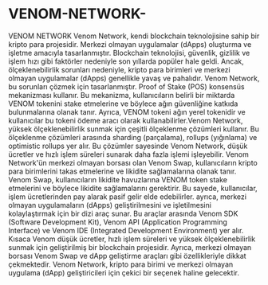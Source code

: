 # VENOM-NETWORK-
VENOM NETWORK
Venom Network, kendi blockchain teknolojisine sahip bir kripto para projesidir. Merkezi olmayan uygulamalar (dApps) oluşturma ve işletme amacıyla tasarlanmıştır. Blockchain teknolojisi, güvenlik, gizlilik ve işlem hızı gibi faktörler nedeniyle son yıllarda popüler hale geldi. Ancak, ölçeklenebilirlik sorunları nedeniyle, kripto para birimleri ve merkezi olmayan uygulamalar (dApps) genellikle yavaş ve pahalıdır. Venom Network, bu sorunları çözmek için tasarlanmıştır.
Proof of Stake (POS) konsensüs mekanizması kullanır. Bu mekanizma, kullanıcıların belirli bir miktarda VENOM tokenini stake etmelerine ve böylece ağın güvenliğine katkıda bulunmalarına olanak tanır. Ayrıca, VENOM tokeni ağın yerel tokenidir ve kullanıcılar bu tokeni ödeme aracı olarak kullanabilirler.Venom Network, yüksek ölçeklenebilirlik sunmak için çeşitli ölçeklenme çözümleri kullanır. Bu ölçeklenme çözümleri arasında sharding (parçalama), rollups (yığınlama) ve optimistic rollups yer alır. Bu çözümler sayesinde Venom Network, düşük ücretler ve hızlı işlem süreleri sunarak daha fazla işlemi işleyebilir.
Venom Network'ün merkezi olmayan borsası olan Venom Swap, kullanıcıların kripto para birimlerini takas etmelerine ve likidite sağlamalarına olanak tanır. Venom Swap, kullanıcıların likidite havuzlarına VENOM token stake etmelerini ve böylece likidite sağlamalarını gerektirir. Bu sayede, kullanıcılar, işlem ücretlerinden pay alarak pasif gelir elde edebilirler.
ayrıca, merkezi olmayan uygulamaların (dApps) geliştirilmesini ve işletilmesini kolaylaştırmak için bir dizi araç sunar. Bu araçlar arasında Venom SDK (Software Development Kit), Venom API (Application Programming Interface) ve Venom IDE (Integrated Development Environment) yer alır.
Kısaca Venom düşük ücretler, hızlı işlem süreleri ve yüksek ölçeklenebilirlik sunmak için geliştirilmiş bir blockchain projesidir. Ayrıca, merkezi olmayan borsası Venom Swap ve dApp geliştirme araçları gibi özellikleriyle dikkat çekmektedir. Venom Network, kripto para birimi ve merkezi olmayan uygulama (dApp) geliştiricileri için çekici bir seçenek haline gelecektir.
